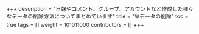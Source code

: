 +++
description = "日報やコメント、グループ、アカウントなど作成した様々なデータの削除方法についてまとめています"
title = "🗑データの削除"
toc = true
tags = []
weight = 101011000
contributors = []
+++
